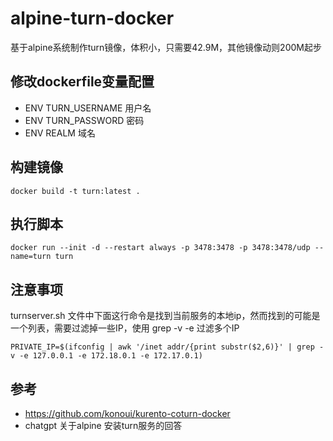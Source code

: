 # alpine-turn-docker
基于alpine系统制作turn镜像，体积小，只需要42.9M，其他镜像动则200M起步

## 修改dockerfile变量配置 
- ENV TURN_USERNAME 用户名
- ENV TURN_PASSWORD 密码
- ENV REALM 域名

## 构建镜像
```
docker build -t turn:latest .
```

## 执行脚本
```
docker run --init -d --restart always -p 3478:3478 -p 3478:3478/udp --name=turn turn
```

## 注意事项
turnserver.sh 文件中下面这行命令是找到当前服务的本地ip，然而找到的可能是一个列表，需要过滤掉一些IP，使用 grep -v -e 过滤多个IP
```
PRIVATE_IP=$(ifconfig | awk '/inet addr/{print substr($2,6)}' | grep -v -e 127.0.0.1 -e 172.18.0.1 -e 172.17.0.1)
```

## 参考
- https://github.com/konoui/kurento-coturn-docker
- chatgpt 关于alpine 安装turn服务的回答
